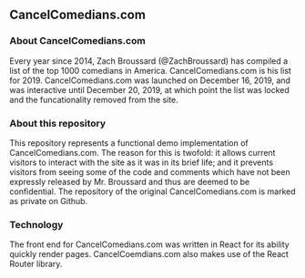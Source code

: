 ## CancelComedians.com

### About CancelComedians.com

Every year since 2014, Zach Broussard (@ZachBroussard) has compiled a list of the top 1000 comedians in America. CancelComedians.com is his list for 2019. CancelComedians.com was launched on December 16, 2019, and was interactive until December 20, 2019, at which point the list was locked and the funcationality removed from the site.

### About this repository

This repository represents a functional demo implementation of CancelComedians.com. The reason for this is twofold: it allows current visitors to interact with the site as it was in its brief life; and it prevents visitors from seeing some of the code and comments which have not been expressly released by Mr. Broussard and thus are deemed to be confidential. The repository of the original CancelComedians.com is marked as private on Github. 

### Technology

The front end for CancelComedians.com was written in React for its ability quickly render pages. CancelCoemdians.com also makes use of the React Router library.


